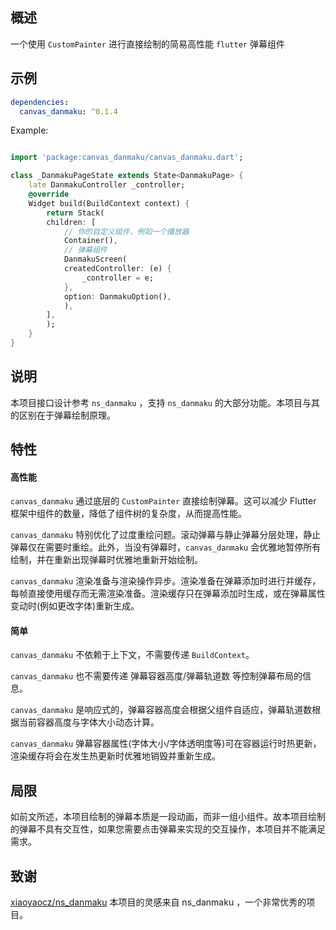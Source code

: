<!--
This README describes the package. If you publish this package to pub.dev,
this README's contents appear on the landing page for your package.

For information about how to write a good package README, see the guide for
[writing package pages](https://dart.dev/guides/libraries/writing-package-pages).

For general information about developing packages, see the Dart guide for
[creating packages](https://dart.dev/guides/libraries/create-library-packages)
and the Flutter guide for
[developing packages and plugins](https://flutter.dev/developing-packages).
-->

## 概述

一个使用 `CustomPainter` 进行直接绘制的简易高性能 `flutter` 弹幕组件

## 示例

``` yaml
dependencies: 
  canvas_danmaku: ^0.1.4
```

Example:

```dart

import 'package:canvas_danmaku/canvas_danmaku.dart';

class _DanmakuPageState extends State<DanmakuPage> {
    late DanmakuController _controller;
    @override
    Widget build(BuildContext context) {
        return Stack(
        children: [
            // 你的自定义组件，例如一个播放器
            Container(),
            // 弹幕组件
            DanmakuScreen(
            createdController: (e) {
                _controller = e;
            },
            option: DanmakuOption(),
            ),
        ],
        );
    }
}

```

## 说明

本项目接口设计参考 `ns_danmaku` ，支持 `ns_danmaku` 的大部分功能。本项目与其的区别在于弹幕绘制原理。

## 特性

#### 高性能

`canvas_danmaku` 通过底层的 `CustomPainter` 直接绘制弹幕。这可以减少 Flutter 框架中组件的数量，降低了组件树的复杂度，从而提高性能。

`canvas_danmaku` 特别优化了过度重绘问题。滚动弹幕与静止弹幕分层处理，静止弹幕仅在需要时重绘。此外，当没有弹幕时，`canvas_danmaku` 会优雅地暂停所有绘制，并在重新出现弹幕时优雅地重新开始绘制。

`canvas_danmaku` 渲染准备与渲染操作异步。渲染准备在弹幕添加时进行并缓存，每帧直接使用缓存而无需渲染准备。渲染缓存只在弹幕添加时生成，或在弹幕属性变动时(例如更改字体)重新生成。

#### 简单

`canvas_danmaku` 不依赖于上下文，不需要传递 `BuildContext`。

`canvas_danmaku` 也不需要传递 弹幕容器高度/弹幕轨道数 等控制弹幕布局的信息。

`canvas_danmaku` 是响应式的，弹幕容器高度会根据父组件自适应，弹幕轨道数根据当前容器高度与字体大小动态计算。

`canvas_danmaku` 弹幕容器属性(字体大小/字体透明度等)可在容器运行时热更新，渲染缓存将会在发生热更新时优雅地销毁并重新生成。

## 局限

如前文所述，本项目绘制的弹幕本质是一段动画，而非一组小组件。故本项目绘制的弹幕不具有交互性，如果您需要点击弹幕来实现的交互操作，本项目并不能满足需求。

## 致谢

[xiaoyaocz/ns_danmaku](https://github.com/xiaoyaocz/flutter_ns_danmaku) 本项目的灵感来自 ns_danmaku ，一个非常优秀的项目。

